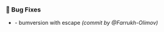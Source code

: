 ### :bug: Bug Fixes
- [](https://github.com/Farrukh-Olimov/Project-Python/commit/75b3a60cafba028e4c46865990c255f7b9f6ae5f) - bumversion with escape *(commit by @Farrukh-Olimov)*

